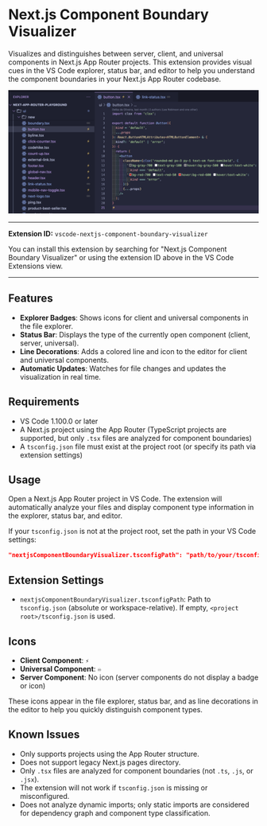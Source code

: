 # Next.js Component Boundary Visualizer

Visualizes and distinguishes between server, client, and universal components in Next.js App Router projects. This extension provides visual cues in the VS Code explorer, status bar, and editor to help you understand the component boundaries in your Next.js App Router codebase.

![Screenshot](assets/screenshot.png)

---

**Extension ID:** `vscode-nextjs-component-boundary-visualizer`

You can install this extension by searching for "Next.js Component Boundary Visualizer" or using the extension ID above in the VS Code Extensions view.

---

## Features

- **Explorer Badges**: Shows icons for client and universal components in the file explorer.
- **Status Bar**: Displays the type of the currently open component (client, server, universal).
- **Line Decorations**: Adds a colored line and icon to the editor for client and universal components.
- **Automatic Updates**: Watches for file changes and updates the visualization in real time.

## Requirements

- VS Code 1.100.0 or later
- A Next.js project using the App Router (TypeScript projects are supported, but only `.tsx` files are analyzed for component boundaries)
- A `tsconfig.json` file must exist at the project root (or specify its path via extension settings)

## Usage

Open a Next.js App Router project in VS Code. The extension will automatically analyze your files and display component type information in the explorer, status bar, and editor.

If your `tsconfig.json` is not at the project root, set the path in your VS Code settings:

```json
"nextjsComponentBoundaryVisualizer.tsconfigPath": "path/to/your/tsconfig.json"
```

## Extension Settings

- `nextjsComponentBoundaryVisualizer.tsconfigPath`: Path to `tsconfig.json` (absolute or workspace-relative). If empty, `<project root>/tsconfig.json` is used.

## Icons

- **Client Component**: `⚡️`
- **Universal Component**: `♾️`
- **Server Component**: No icon (server components do not display a badge or icon)

These icons appear in the file explorer, status bar, and as line decorations in the editor to help you quickly distinguish component types.

## Known Issues

- Only supports projects using the App Router structure.
- Does not support legacy Next.js pages directory.
- Only `.tsx` files are analyzed for component boundaries (not `.ts`, `.js`, or `.jsx`).
- The extension will not work if `tsconfig.json` is missing or misconfigured.
- Does not analyze dynamic imports; only static imports are considered for dependency graph and component type classification.
